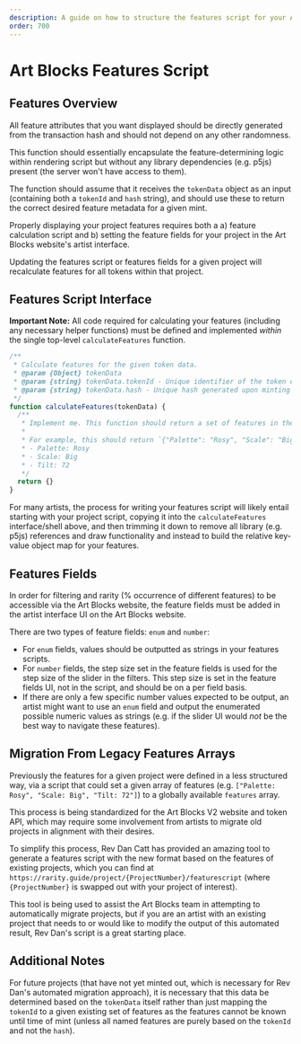 ```yaml
---
description: A guide on how to structure the features script for your Art Blocks project.
order: 700
---
```


# Art Blocks Features Script

## Features Overview

All feature attributes that you want displayed should be directly generated from the transaction hash and should not depend on any other randomness.

This function should essentially encapsulate the feature-determining logic within rendering script but without any library dependencies \(e.g. p5js\) present \(the server won't have access to them\).

The function should assume that it receives the `tokenData` object as an input \(containing both a `tokenId` and `hash` string\), and should use these to return the correct desired feature metadata for a given mint.

Properly displaying your project features requires both a a\) feature calculation script and b\) setting the feature fields for your project in the Art Blocks website's artist interface.

Updating the features script or features fields for a given project will recalculate features for all tokens within that project.

## Features Script Interface

**Important Note:** All code required for calculating your features \(including any necessary helper functions\) must be defined and implemented _within_ the single top-level `calculateFeatures` function.

```js
/**
 * Calculate features for the given token data.
 * @param {Object} tokenData
 * @param {string} tokenData.tokenId - Unique identifier of the token on its contract.
 * @param {string} tokenData.hash - Unique hash generated upon minting the token.
 */
function calculateFeatures(tokenData) {
  /**
   * Implement me. This function should return a set of features in the format of key-value pair notation.
   *
   * For example, this should return `{"Palette": "Rosy", "Scale": "Big", "Tilt": 72}` if the desired features for a mint were:
   * - Palette: Rosy
   * - Scale: Big
   * - Tilt: 72
   */
  return {}
}
```

For many artists, the process for writing your features script will likely entail starting with your project script, copying it into the `calculateFeatures` interface/shell above, and then trimming it down to remove all library \(e.g. p5js\) references and draw functionality and instead to build the relative key-value object map for your features.

## Features Fields

In order for filtering and rarity \(% occurrence of different features\) to be accessible via the Art Blocks website, the feature fields must be added in the artist interface UI on the Art Blocks website.

There are two types of feature fields: `enum` and `number`:

* For `enum` fields, values should be outputted as strings in your features scripts.
* For `number` fields, the step size set in the feature fields is used for the step size of the slider in the filters. This step size is set in the feature fields UI, not in the script, and should be on a per field basis.
* If there are only a few specific number values expected to be output, an artist might want to use an `enum` field and output the enumerated possible numeric values as strings \(e.g. if the slider UI would _not_ be the best way to navigate these features\).

## Migration From Legacy Features Arrays

Previously the features for a given project were defined in a less structured way, via a script that could set a given array of features \(e.g. `["Palette: Rosy", "Scale: Big", "Tilt: 72"]`\) to a globally available `features` array.

This process is being standardized for the Art Blocks V2 website and token API, which may require some involvement from artists to migrate old projects in alignment with their desires.

To simplify this process, Rev Dan Catt has provided an amazing tool to generate a features script with the new format based on the features of existing projects, which you can find at `https://rarity.guide/project/{ProjectNumber}/featurescript` \(where `{ProjectNumber}` is swapped out with your project of interest\).

This tool is being used to assist the Art Blocks team in attempting to automatically migrate projects, but if you are an artist with an existing project that needs to or would like to modify the output of this automated result, Rev Dan's script is a great starting place.

## Additional Notes

For future projects \(that have not yet minted out, which is necessary for Rev Dan's automated migration approach\), it is necessary that this data be determined based on the `tokenData` itself rather than just mapping the `tokenId` to a given existing set of features as the features cannot be known until time of mint \(unless all named features are purely based on the `tokenId` and not the `hash`\).
